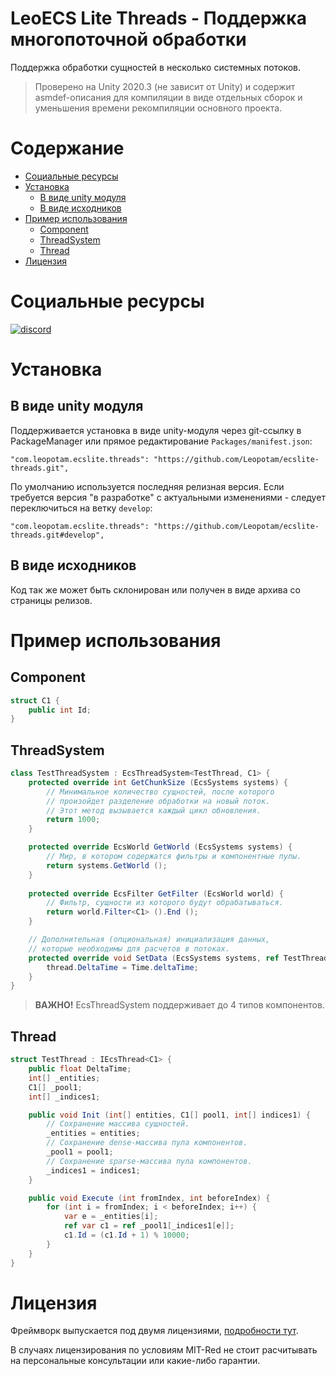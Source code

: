# LeoECS Lite Threads - Поддержка многопоточной обработки
Поддержка обработки сущностей в несколько системных потоков.

> Проверено на Unity 2020.3 (не зависит от Unity) и содержит asmdef-описания для компиляции в виде отдельных сборок и уменьшения времени рекомпиляции основного проекта.

# Содержание
* [Социальные ресурсы](#Социальные-ресурсы)
* [Установка](#Установка)
    * [В виде unity модуля](#В-виде-unity-модуля)
    * [В виде исходников](#В-виде-исходников)
* [Пример использования](#Пример-использования)
    * [Component](#Component)
    * [ThreadSystem](#ThreadSystem)
    * [Thread](#Thread)
* [Лицензия](#Лицензия)

# Социальные ресурсы
[![discord](https://img.shields.io/discord/404358247621853185.svg?label=enter%20to%20discord%20server&style=for-the-badge&logo=discord)](https://discord.gg/5GZVde6)

# Установка

## В виде unity модуля
Поддерживается установка в виде unity-модуля через git-ссылку в PackageManager или прямое редактирование `Packages/manifest.json`:
```
"com.leopotam.ecslite.threads": "https://github.com/Leopotam/ecslite-threads.git",
```
По умолчанию используется последняя релизная версия. Если требуется версия "в разработке" с актуальными изменениями - следует переключиться на ветку `develop`:
```
"com.leopotam.ecslite.threads": "https://github.com/Leopotam/ecslite-threads.git#develop",
```

## В виде исходников
Код так же может быть склонирован или получен в виде архива со страницы релизов.

# Пример использования

## Component
```c#
struct C1 {
    public int Id;
}
```
## ThreadSystem
```c#
class TestThreadSystem : EcsThreadSystem<TestThread, C1> {
    protected override int GetChunkSize (EcsSystems systems) {
        // Минимальное количество сущностей, после которого
        // произойдет разделение обработки на новый поток.
        // Этот метод вызывается каждый цикл обновления.
        return 1000;
    }

    protected override EcsWorld GetWorld (EcsSystems systems) {
        // Мир, в котором содержатся фильтры и компонентные пулы.
        return systems.GetWorld ();
    }
    
    protected override EcsFilter GetFilter (EcsWorld world) {
        // Фильтр, сущности из которого будут обрабатываться.
        return world.Filter<C1> ().End ();
    }

    // Дополнительная (опциональная) инициализация данных,
    // которые необходимы для расчетов в потоках.
    protected override void SetData (EcsSystems systems, ref TestThread thread) {
        thread.DeltaTime = Time.deltaTime;
    }
}
```
> **ВАЖНО!** EcsThreadSystem поддерживает до 4 типов компонентов.
 
## Thread
```c#
struct TestThread : IEcsThread<C1> {
    public float DeltaTime;
    int[] _entities;
    C1[] _pool1;
    int[] _indices1;

    public void Init (int[] entities, C1[] pool1, int[] indices1) {
        // Сохранение массива сущностей.
        _entities = entities;
        // Сохранение dense-массива пула компонентов.
        _pool1 = pool1;
        // Сохранение sparse-массива пула компонентов.
        _indices1 = indices1;
    }

    public void Execute (int fromIndex, int beforeIndex) {
        for (int i = fromIndex; i < beforeIndex; i++) {
            var e = _entities[i];
            ref var c1 = ref _pool1[_indices1[e]];
            c1.Id = (c1.Id + 1) % 10000;
        }
    }
}
```

# Лицензия
Фреймворк выпускается под двумя лицензиями, [подробности тут](./LICENSE.md).

В случаях лицензирования по условиям MIT-Red не стоит расчитывать на
персональные консультации или какие-либо гарантии.